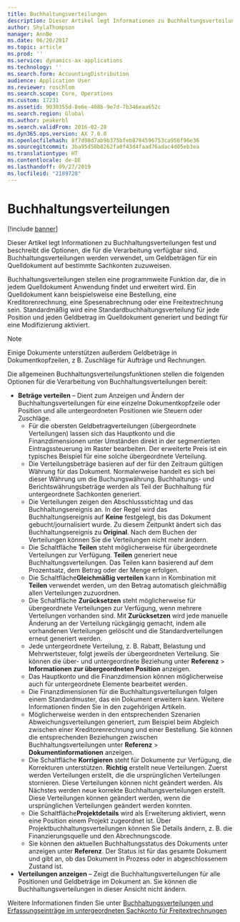 ```yaml
---
title: Buchhaltungsverteilungen
description: Dieser Artikel legt Informationen zu Buchhaltungsverteilungen fest und beschreibt die Optionen, die für die Verarbeitung verfügbar sind. Buchhaltungsverteilungen werden verwendet, um Geldbeträgen für ein Quelldokument auf bestimmte Sachkonten zuzuweisen.
author: ShylaThompson
manager: AnnBe
ms.date: 06/20/2017
ms.topic: article
ms.prod: ''
ms.service: dynamics-ax-applications
ms.technology: ''
ms.search.form: AccountingDistribution
audience: Application User
ms.reviewer: roschlom
ms.search.scope: Core, Operations
ms.custom: 17231
ms.assetid: 9030355d-8e6e-408b-9e7d-7b346eaa652c
ms.search.region: Global
ms.author: peakerbl
ms.search.validFrom: 2016-02-28
ms.dyn365.ops.version: AX 7.0.0
ms.openlocfilehash: 8f7d98d7ab9b375bfeb8784596753ca956f96e36
ms.sourcegitcommit: 3ba95d50b8262fa0f43d4faad76adac4d05eb3ea
ms.translationtype: HT
ms.contentlocale: de-DE
ms.lasthandoff: 09/27/2019
ms.locfileid: "2189728"
---
```

# <a name="accounting-distributions"></a>Buchhaltungsverteilungen

[!include [banner](../includes/banner.md)]

Dieser Artikel legt Informationen zu Buchhaltungsverteilungen fest und beschreibt die Optionen, die für die Verarbeitung verfügbar sind. Buchhaltungsverteilungen werden verwendet, um Geldbeträgen für ein Quelldokument auf bestimmte Sachkonten zuzuweisen. 

Buchhaltungsverteilungen stellen eine programmweite Funktion dar, die in jedem Quelldokument Anwendung findet und erweitert wird. Ein Quelldokument kann beispielsweise eine Bestellung, eine Kreditorenrechnung, eine Spesenabrechnung oder eine Freitextrechnung sein. Standardmäßig wird eine Standardbuchhaltungsverteilung für jede Position und jeden Geldbetrag im Quelldokument generiert und bedingt für eine Modifizierung aktiviert. 

> [!Note] 
> Einige Dokumente unterstützen außerdem Geldbeträge in Dokumentkopfzeilen, z B. Zuschläge für Aufträge und Rechnungen. 

Die allgemeinen Buchhaltungsverteilungsfunktionen stellen die folgenden Optionen für die Verarbeitung von Buchhaltungsverteilungen bereit:

-   **Beträge verteilen** – Dient zum Anzeigen und Ändern der Buchhaltungsverteilungen für eine einzelne Dokumentkopfzeile oder Position und alle untergeordneten Positionen wie Steuern oder Zuschläge.
    -   Für die obersten Geldbetragverteilungen (übergeordnete Verteilungen) lassen sich das Hauptkonto und die Finanzdimensionen unter Umständen direkt in der segmentierten Eintragssteuerung im Raster bearbeiten. Der erweiterte Preis ist ein typisches Beispiel für eine solche übergeordnete Verteilung.
    -   Die Verteilungsbeträge basieren auf der für den Zeitraum gültigen Währung für das Dokument. Normalerweise handelt es sich bei dieser Währung um die Buchungswährung. Buchhaltungs- und Berichtswährungsbeträge werden als Teil der Buchhaltung für untergeordnete Sachkonten generiert.
    -   Die Verteilungen zeigen den Abschlussstichtag und das Buchhaltungsereignis an. In der Regel wird das Buchhaltungsereignis auf **Keine** festgelegt, bis das Dokument gebucht/journalisiert wurde. Zu diesem Zeitpunkt ändert sich das Buchhaltungsereignis zu **Original**. Nach dem Buchen der Verteilungen können Sie die Verteilungen nicht mehr ändern.
    -   Die Schaltfläche **Teilen** steht möglicherweise für übergeordnete Verteilungen zur Verfügung. **Teilen** generiert neue Buchhaltungsverteilungen. Das Teilen kann basierend auf dem Prozentsatz, dem Betrag oder der Menge erfolgen.
    -   Die Schaltfläche**Gleichmäßig verteilen** kann in Kombination mit **Teilen** verwendet werden, um den Betrag automatisch gleichmäßig allen Verteilungen zuzuordnen.
    -   Die Schaltfläche **Zurücksetzen** steht möglicherweise für übergeordnete Verteilungen zur Verfügung, wenn mehrere Verteilungen vorhanden sind. Mit **Zurücksetzen** wird jede manuelle Änderung an der Verteilung rückgängig gemacht, indem alle vorhandenen Verteilungen gelöscht und die Standardverteilungen erneut generiert werden.
    -   Jede untergeordnete Verteilung, z. B. Rabatt, Belastung und Mehrwertsteuer, folgt jeweils der übergeordneten Verteilung. Sie können die über- und untergeordnete Beziehung unter **Referenz** &gt; **Informationen zur übergeordneten Position** anzeigen.
    -   Das Hauptkonto und die Finanzdimension können möglicherweise auch für untergeordnete Elemente bearbeitet werden.
    -   Die Finanzdimensionen für die Buchhaltungsverteilungen folgen einem Standardmuster, das ein Dokument erweitern kann. Weitere Informationen finden Sie in den zugehörigen Artikeln.
    -   Möglicherweise werden in den entsprechenden Szenarien Abweichungsverteilungen generiert, zum Beispiel beim Abgleich zwischen einer Kreditorenrechnung und einer Bestellung. Sie können die entsprechenden Beziehungen zwischen Buchhaltungsverteilungen unter **Referenz** &gt; **Dokumentinformationen** anzeigen.
    -   Die Schaltfläche **Korrigieren** steht für Dokumente zur Verfügung, die Korrekturen unterstützen. **Richtig** erstellt neue Verteilungen. Zuerst werden Verteilungen erstellt, die die ursprünglichen Verteilungen stornieren. Diese Verteilungen können nicht geändert werden. Als Nächstes werden neue korrekte Buchhaltungsverteilungen erstellt. Diese Verteilungen können geändert werden, wenn die ursprünglichen Verteilungen geändert werden konnten.
    -   Die Schaltfläche**Projektdetails** wird als Erweiterung aktiviert, wenn eine Position einem Projekt zugeordnet ist. Über Projektbuchhaltungsverteilungen können Sie Details ändern, z. B. die Finanzierungsquelle und den Abrechnungscode.
    -   Sie können den aktuellen Buchhaltungsstatus des Dokuments unter anzeigen unter **Referenz**. Der Status ist für das gesamte Dokument und gibt an, ob das Dokument in Prozess oder in abgeschlossenem Zustand ist.
-   **Verteilungen anzeigen** – Zeigt die Buchhaltungsverteilungen für alle Positionen und Geldbeträge im Dokument an. Sie können die Buchhaltungsverteilungen in dieser Ansicht nicht ändern.


Weitere Informationen finden Sie unter [Buchhaltungsverteilungen und Erfassungseinträge im untergeordneten Sachkonto für Freitextrechnungen](accounting-distributions-subledger-journal-entries-vendor-invoices.md)


